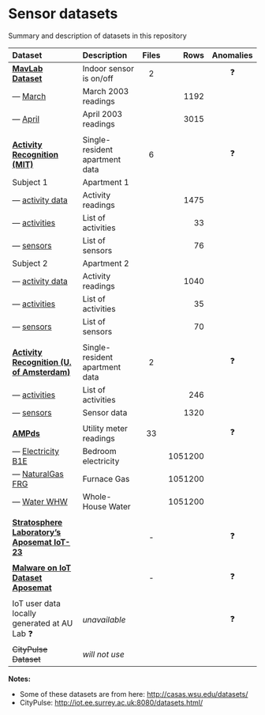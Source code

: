 # Sensor datasets

Summary and description of datasets in this repository

| Dataset                                                 | Description                    | Files |    Rows | Anomalies  | 
|:--------------------------------------------------------|:-------------------------------|:-----:|--------:|:----------:|
| **[MavLab Dataset](mavlab)**                            | Indoor sensor is on/off        |   2   |         | :question: |
| — [March](mavlab/2003_march.csv)                      | March 2003 readings            |       |    1192 |            |
| — [April](mavlab/2003_april.csv)                      | April 2003 readings            |       |    3015 |            | 
|                                                         |                                |       |         |            |
| **[Activity Recognition (MIT)](ar-mit)**                | Single-resident apartment data |   6   |         | :question: |
| Subject 1                                           | Apartment 1                    |       |         |            |
| — [activity data](ar-mit/1_activities_data.csv)   | Activity readings              |       |    1475 |            |
| — [activities](ar-mit/1_activities.csv)           | List of activities             |       |      33 |            |
| — [sensors](ar-mit/1_sensors.csv)                 | List of sensors                |       |      76 |            |
| Subject 2                                           | Apartment 2                    |       |         |            |
| — [activity data](ar-mit/2_activities_data.csv)   | Activity readings              |       |    1040 |            |
| — [activities](ar-mit/2_activities.csv)           | List of activities             |       |      35 |            |
| — [sensors](ar-mit/2_sensors.csv)                 | List of sensors                |       |      70 |            |
|                                                         |                                |       |         |            |
| **[Activity Recognition (U. of Amsterdam)](ar-ams)**    | Single-resident apartment data |   2   |         | :question: |
| — [activities](ar-ams/activities.csv)                 | List of activities             |       |     246 |            |
| — [sensors](ar-ams/sensors.csv)                       | Sensor data                    |       |    1320 |            |
|                                                         |                                |       |         |            |
| **[AMPds](ampds)**                                      | Utility meter readings         |  33   |         | :question: |
| — [Electricity B1E](ampds/Electricity_B1E-1.csv)      | Bedroom electricity            |       | 1051200 |            |
| — [NaturalGas FRG](ampds/NaturalGas_FRG-1.csv)        | Furnace Gas                    |       | 1051200 |            |
| — [Water WHW](ampds/Water_WHW-1.csv)                  | Whole-House Water              |       | 1051200 |            |
|                                                         |                                |       |         |            |
| **[Stratosphere Laboratory’s Aposemat IoT-23](iot-23)** |                                |   -   |         | :question: |
|                                                         |                                |       |         |            |
| **[Malware on IoT Dataset Aposemat](malware)**          |                                |   -   |         | :question: |
|                                                         |                                |       |         |            |
| IoT user data locally generated at AU Lab :question:    | _unavailable_                  |       |         | :question: |
| ~~CityPulse Dataset~~                                   | _will not use_                 |       |         |            |


**Notes:**

- Some of these datasets are from here: <http://casas.wsu.edu/datasets/>
- CityPulse: <http://iot.ee.surrey.ac.uk:8080/datasets.html/>

